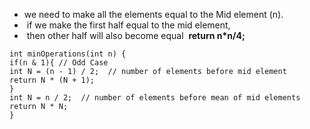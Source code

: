 * we need to make all the elements equal to the Mid element (n).
*  if we make the first half equal to the mid element,
*  then other half will also become equal
​
**return n*n/4;**
​
​
```
int minOperations(int n) {
if(n & 1){ // Odd Case
int N = (n - 1) / 2;  // number of elements before mid element
return N * (N + 1);
}
int N = n / 2;  // number of elements before mean of mid elements
return N * N;
}
```
​